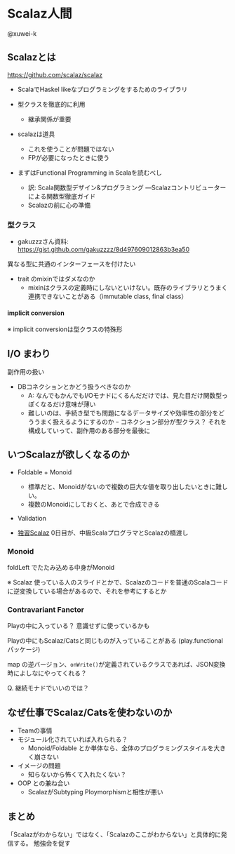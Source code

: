 Scalaz人間
==========

@xuwei-k

Scalazとは
----------

https://github.com/scalaz/scalaz

- ScalaでHaskel likeなプログラミングをするためのライブラリ
- 型クラスを徹底的に利用
    - 継承関係が重要

- scalazは道具
    - これを使うことが問題ではない
    - FPが必要になったときに使う
- まずはFunctional Programming in Scalaを読むべし
    - 訳: Scala関数型デザイン&プログラミング ―Scalazコントリビューターによる関数型徹底ガイド
    - Scalazの前に心の準備

### 型クラス

- gakuzzzさん資料: https://gist.github.com/gakuzzzz/8d497609012863b3ea50

異なる型に共通のインターフェースを付けたい

- trait のmixinではダメなのか
    - mixinはクラスの定義時にしないといけない。既存のライブラリとうまく連携できないことがある（immutable class, final class）

#### implicit conversion

※ implicit conversionは型クラスの特殊形


I/O まわり
----------

副作用の扱い

- DBコネクションとかどう扱うべきなのか
    - A: なんでもかんでもI/Oモナドにくるんだだけでは、見た目だけ関数型っぽくなるだけ意味が薄い
    - 難しいのは、手続き型でも問題になるデータサイズや効率性の部分をどううまく扱えるようにするのか
    ｰ コネクション部分が型クラス？ それを構成していって、副作用のある部分を最後に


いつScalazが欲しくなるのか
--------------------------

- Foldable + Monoid
    - 標準だと、Monoidがないので複数の巨大な値を取り出したいときに難しい。
    - 複数のMonoidにしておくと、あとで合成できる
- Validation

- [独習Scalaz](http://eed3si9n.com/learning-scalaz/ja/) 0日目が、中級ScalaプログラマとScalazの橋渡し

### Monoid

foldLeft でたたみ込める中身がMonoid

※ Scalaz 使っている人のスライドとかで、Scalazのコードを普通のScalaコードに逆変換している場合があるので、それを参考にするとか

### Contravariant Fanctor

Playの中に入っている？ 意識せずに使っているかも

Playの中にもScalaz/Catsと同じものが入っていることがある (play.functional パッケージ)

map の逆バージョン、`onWrite()`が定義されているクラスであれば、JSON変換時によしなにやってくれる？

Q. 継続モナドでいいのでは？


なぜ仕事でScalaz/Catsを使わないのか
------------------------------

- Teamの事情
- モジュール化されていれば入れられる？
    - Monoid/Foldable とか単体なら、全体のプログラミングスタイルを大きく崩さない
- イメージの問題
    - 知らないから怖くて入れたくない？
- OOP との兼ね合い
    - ScalazがSubtyping Ploymorphismと相性が悪い


まとめ
------

「Scalazがわからない」ではなく、「Scalazのここがわからない」と具体的に発信する。
勉強会を促す